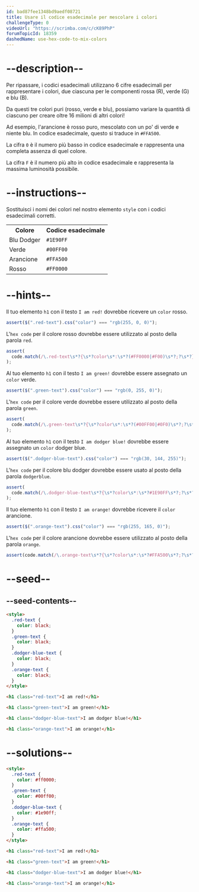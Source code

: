 ```yaml
---
id: bad87fee1348bd9aedf08721
title: Usare il codice esadecimale per mescolare i colori
challengeType: 0
videoUrl: "https://scrimba.com/c/cK89PhP"
forumTopicId: 18359
dashedName: use-hex-code-to-mix-colors
---
```


# --description--

Per ripassare, i codici esadecimali utilizzano 6 cifre esadecimali per rappresentare i colori, due ciascuna per le componenti rossa (R), verde (G) e blu (B).

Da questi tre colori puri (rosso, verde e blu), possiamo variare la quantità di ciascuno per creare oltre 16 milioni di altri colori!

Ad esempio, l'arancione è rosso puro, mescolato con un po' di verde e niente blu. In codice esadecimale, questo si traduce in `#FFA500`.

La cifra `0` è il numero più basso in codice esadecimale e rappresenta una completa assenza di quel colore.

La cifra `F` è il numero più alto in codice esadecimale e rappresenta la massima luminosità possibile.

# --instructions--

Sostituisci i nomi dei colori nel nostro elemento `style` con i codici esadecimali corretti.

<table class='table table-striped'><tbody><tr><th>Colore</th><th>Codice esadecimale</th></tr><tr><td>Blu Dodger</td><td><code>#1E90FF</code></td></tr><tr><td>Verde</td><td><code>#00FF00</code></td></tr><tr><td>Arancione</td><td><code>#FFA500</code></td></tr><tr><td>Rosso</td><td><code>#FF0000</code></td></tr></tbody></table>

# --hints--

Il tuo elemento `h1` con il testo `I am red!` dovrebbe ricevere un `color` rosso.

```js
assert($(".red-text").css("color") === "rgb(255, 0, 0)");
```

L'`hex code` per il colore rosso dovrebbe essere utilizzato al posto della parola `red`.

```js
assert(
  code.match(/\.red-text\s*?{\s*?color\s*:\s*?(#FF0000|#F00)\s*?;?\s*?}/gi)
);
```

Al tuo elemento `h1` con il testo `I am green!` dovrebbe essere assegnato un `color` verde.

```js
assert($(".green-text").css("color") === "rgb(0, 255, 0)");
```

L'`hex code` per il colore verde dovrebbe essere utilizzato al posto della parola `green`.

```js
assert(
  code.match(/\.green-text\s*?{\s*?color\s*:\s*?(#00FF00|#0F0)\s*?;?\s*?}/gi)
);
```

Al tuo elemento `h1` con il testo `I am dodger blue!` dovrebbe essere assegnato un `color` dodger blue.

```js
assert($(".dodger-blue-text").css("color") === "rgb(30, 144, 255)");
```

L'`hex code` per il colore blu dodger dovrebbe essere usato al posto della parola `dodgerblue`.

```js
assert(
  code.match(/\.dodger-blue-text\s*?{\s*?color\s*:\s*?#1E90FF\s*?;?\s*?}/gi)
);
```

Il tuo elemento `h1` con il testo `I am orange!` dovrebbe ricevere il `color` arancione.

```js
assert($(".orange-text").css("color") === "rgb(255, 165, 0)");
```

L'`hex code` per il colore arancione dovrebbe essere utilizzato al posto della parola `orange`.

```js
assert(code.match(/\.orange-text\s*?{\s*?color\s*:\s*?#FFA500\s*?;?\s*?}/gi));
```

# --seed--

## --seed-contents--

```html
<style>
  .red-text {
    color: black;
  }
  .green-text {
    color: black;
  }
  .dodger-blue-text {
    color: black;
  }
  .orange-text {
    color: black;
  }
</style>

<h1 class="red-text">I am red!</h1>

<h1 class="green-text">I am green!</h1>

<h1 class="dodger-blue-text">I am dodger blue!</h1>

<h1 class="orange-text">I am orange!</h1>
```

# --solutions--

```html
<style>
  .red-text {
    color: #ff0000;
  }
  .green-text {
    color: #00ff00;
  }
  .dodger-blue-text {
    color: #1e90ff;
  }
  .orange-text {
    color: #ffa500;
  }
</style>

<h1 class="red-text">I am red!</h1>

<h1 class="green-text">I am green!</h1>

<h1 class="dodger-blue-text">I am dodger blue!</h1>

<h1 class="orange-text">I am orange!</h1>
```
